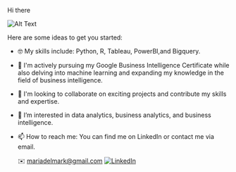 Hi there 

![Alt Text](kat-kitten.gif)




Here are some ideas to get you started:

- 🤓 My skills include: Python, R, Tableau, PowerBI,and Bigquery.

- 🔭  I'm actively pursuing my Google Business Intelligence Certificate 
      while also delving into machine learning and expanding my knowledge
      in the field of business intelligence.
      
- 👯 I'm looking to collaborate on exciting projects and contribute my skills and expertise.

- 🥰 I’m interested in data analytics, business analytics, and business intelligence.

- 📫 How to reach me: You can find me on LinkedIn or contact me via email.

  ✉️ mariadelmark@gmail.com
[![LinkedIn](https://img.shields.io/badge/LinkedIn-blue?logo=linkedin)](https://www.linkedin.com/in/mdmkarpinski/)



